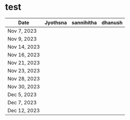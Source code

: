 # test

| Date       | Jyothsna        | sannihitha       | dhanush         |    
|------------|-----------------|------------------|-----------------|
| Nov 7, 2023|                 |                  |                 |
| Nov 9, 2023|                 |                  |                 |
| Nov 14, 2023|                |                  |                 |
| Nov 16, 2023|                |                  |                 |
| Nov 21, 2023|                |                  |                 |
| Nov 23, 2023|                |                  |                 |
| Nov 28, 2023|                |                  |                 |
| Nov 30, 2023|                |                  |                 |
| Dec 5, 2023 |                |                  |                 |
| Dec 7, 2023 |                |                  |                 |
| Dec 12, 2023|                |                  |                 |
